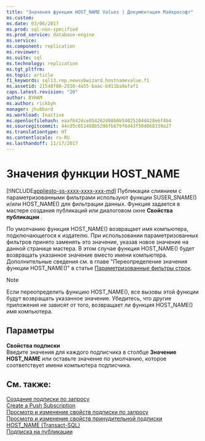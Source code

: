 ```yaml
---
title: "Значения функции HOST_NAME Values | Документация Майкрософт"
ms.custom: 
ms.date: 03/06/2017
ms.prod: sql-non-specified
ms.prod_service: database-engine
ms.service: 
ms.component: replication
ms.reviewer: 
ms.suite: sql
ms.technology: replication
ms.tgt_pltfrm: 
ms.topic: article
f1_keywords: sql13.rep.newsubwizard.hostnamevalue.f1
ms.assetid: 21548f08-2910-4a55-baac-b911ba9afaf1
caps.latest.revision: "20"
author: BYHAM
ms.author: rickbyh
manager: jhubbard
ms.workload: Inactive
ms.openlocfilehash: eaaf642dce054262d08b0b54025104d428e6f4b4
ms.sourcegitcommit: 44cd5c651488b5296fb679f6d43f50d068339a27
ms.translationtype: HT
ms.contentlocale: ru-RU
ms.lasthandoff: 11/17/2017
---
```

# <a name="hostname-values"></a>Значения функции HOST_NAME
[!INCLUDE[appliesto-ss-xxxx-xxxx-xxx-md](../../includes/appliesto-ss-xxxx-xxxx-xxx-md.md)] Публикации слиянием с параметризованными фильтрами используют функции SUSER_SNAME() и/или HOST_NAME() для фильтрации данных. Функция задается в мастере создания публикаций или диалоговом окне **Свойства публикации** .  
  
 По умолчанию функция HOST_NAME() возвращает имя компьютера, подключающегося к издателю. При использовании параметризованных фильтров принято заменять это значение, указав новое значение на данной странице мастера. В этом случае функция HOST_NAME() будет возвращать указанное значение вместо имени компьютера. Дополнительные сведения см. в главе "Переопределение значения функции HOST_NAME()" в статье [Параметризованные фильтры строк](../../relational-databases/replication/merge/parameterized-filters-parameterized-row-filters.md).  
  
> [!NOTE]  
>  Если переопределить функцию HOST_NAME(), все вызовы этой функции будут возвращать указанное значение. Убедитесь, что другие приложения не зависят от того, возвращает ли функция HOST_NAME() имя компьютера.  
  
## <a name="options"></a>Параметры  
 **Свойства подписки**  
 Введите значения для каждого подписчика в столбце **Значение HOST_NAME** или оставьте значение по умолчанию, которое соответствует имени компьютера подписчика.  
  
## <a name="see-also"></a>См. также:  
 [Создание подписки по запросу](../../relational-databases/replication/create-a-pull-subscription.md)   
 [Create a Push Subscription](../../relational-databases/replication/create-a-push-subscription.md)   
 [Просмотр и изменение свойств подписки по запросу](../../relational-databases/replication/view-and-modify-pull-subscription-properties.md)   
 [Просмотр и изменение свойств принудительной подписки](../../relational-databases/replication/view-and-modify-push-subscription-properties.md)   
 [HOST_NAME (Transact-SQL)](../../t-sql/functions/host-name-transact-sql.md)   
 [Подписка на публикации](../../relational-databases/replication/subscribe-to-publications.md)  
  
  
